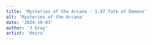 ```yaml
---
title: 'Mysteries of the Arcana - 1.87 Talk of Demons'
alt: 'Mysteries of the Arcana'
date: '2024-10-03'
author: 'J Gray'
artist: 'Keira'
---
```

